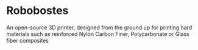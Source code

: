 # Robobostes
An open-source 3D printer, designed from the ground up for printing hard materials such as reinforced Nylon Carbon Finer, Polycarbonate or Glass fiber composites
